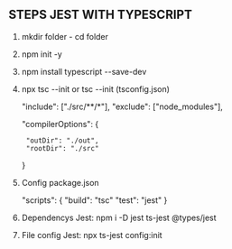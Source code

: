 

## STEPS JEST WITH TYPESCRIPT

1. mkdir folder - cd folder

2. npm init -y

3. npm install typescript --save-dev

4. npx tsc --init or tsc --init (tsconfig.json)

    "include": ["./src/**/*"],
    "exclude": ["node_modules"],

    "compilerOptions": {

        "outDir": "./out",
        "rootDir": "./src"

    }

5. Config package.json

    "scripts": {
        "build": "tsc"
        "test": "jest"
    }

6. Dependencys Jest: npm i -D jest ts-jest @types/jest

7. File config Jest: npx ts-jest config:init